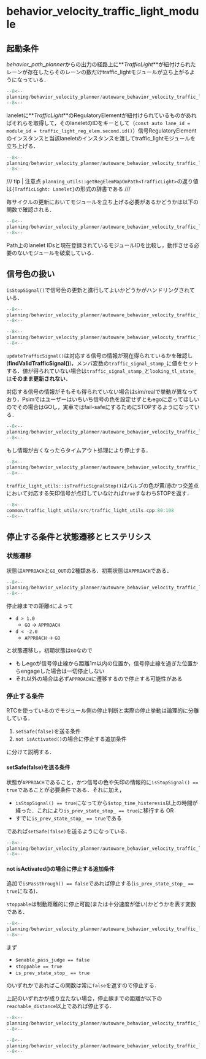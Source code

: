 # behavior_velocity_traffic_light_module

## 起動条件

*behavior_path_planner*からの出力の経路上に**_TrafficLight_**が紐付けられたレーンが存在したらそのレーンの数だけtraffic_lightモジュールが立ち上がるようになっている．

```cpp title="autoware_behavior_velocity_traffic_light_module/src/manager.cpp:114:117@launchNewModules"
--8<--
planning/behavior_velocity_planner/autoware_behavior_velocity_traffic_light_module/src/manager.cpp:114:117
--8<--
```

laneletに**_TrafficLight_**のRegulatoryElementが紐付けられているものがあればそれらを取得して，そのlaneletのIDをキーとして（`const auto lane_id = module_id = traffic_light_reg_elem.second.id()`）信号RegulatoryElementのインスタンスと当該laneletのインスタンスを渡してtraffic_lightモジュールを立ち上げる．

```cpp title="autoware_behavior_velocity_traffic_light_module/src/manager.cpp:127:136@launchNewModules"
--8<--
planning/behavior_velocity_planner/autoware_behavior_velocity_traffic_light_module/src/manager.cpp:128:137
--8<--
```

/// tip | 注意点
`planning_utils::getRegElemMapOnPath<TrafficLight>`の返り値は`{TrafficLight: Lanelet}`の形式の辞書である
///

毎サイクルの更新においてモジュールを立ち上げる必要があるかどうかは以下の関数で確認される．

```cpp title="autoware_behavior_velocity_traffic_light_module/src/manager.cpp:158:175@isModuleRegisteredFromExistingAssociatedModule"
--8<--
planning/behavior_velocity_planner/autoware_behavior_velocity_traffic_light_module/src/manager.cpp:158:175
--8<--
```

Path上のlanelet IDsと現在登録されているモジュールIDを比較し，動作させる必要のないモジュールを破棄している．

## 信号色の扱い

`isStopSignal()`で信号色の更新と進行してよいかどうかがハンドリングされている．

```cpp title="autoware_behavior_velocity_traffic_light_module/src/scene.cpp:279:281"
--8<--
planning/behavior_velocity_planner/autoware_behavior_velocity_traffic_light_module/src/scene.cpp:279:281
--8<--
```

```cpp title="autoware_behavior_velocity_traffic_light_module/src/scene.cpp:304:317"
--8<--
planning/behavior_velocity_planner/autoware_behavior_velocity_traffic_light_module/src/scene.cpp:304:317
--8<--
```

`updateTrafficSignal()`は対応する信号の情報が現在得られているかを確認し(**findValidTrafficSignal()**)，メンバ変数の`traffic_signal_stamp_`に値をセットする．値が得られていない場合は`traffic_signal_stamp_`と`looking_tl_state_`は**そのまま更新されない**．

対応する信号の情報がそもそも得られていない場合はsim/realで挙動が異なっており，Psimではユーザーはいちいち信号の色を設定せずともegoに走ってほしいのでその場合はGOし，実車ではfail-safeにするためにSTOPするようになっている．

```cpp title="autoware_behavior_velocity_traffic_light_module/src/scene.cpp:288:292@isStopSignal"
--8<--
planning/behavior_velocity_planner/autoware_behavior_velocity_traffic_light_module/src/scene.cpp:288:292
--8<--
```

もし情報が古くなったらタイムアウト処理により停止する．

```cpp title="autoware_behavior_velocity_traffic_light_module/src/scene.cpp:296:298@isStopSignal"
--8<--
planning/behavior_velocity_planner/autoware_behavior_velocity_traffic_light_module/src/scene.cpp:296:298
--8<--
```

`traffic_light_utils::isTrafficSignalStop()`はバルブの色が黄/赤かつ交差点において対応する矢印信号が点灯していなければ`true`すなわちSTOPを返す．

```cpp title="traffic_light_utils/src/traffic_light_utils.cpp:80:108"
--8<--
common/traffic_light_utils/src/traffic_light_utils.cpp:80:108
--8<--
```

## 停止する条件と状態遷移とヒステリシス

### 状態遷移

状態は`APPROACH`と`GO_OUT`の2種類ある．初期状態は`APPROACH`である．

```cpp title="autoware_behavior_velocity_traffic_light_module/src/scene.cpp:172:172"
--8<--
planning/behavior_velocity_planner/autoware_behavior_velocity_traffic_light_module/src/scene.cpp:172:172
--8<--
```

停止線までの距離`d`によって

- `d > 1.0`
  - `GO` -> `APPROACH`
- `d < -2.0`
  - `APPROACH` -> `GO`

と状態遷移し，初期状態は`GO`なので

- もしegoが信号停止線から距離1m以内の位置か，信号停止線を過ぎた位置からengageした場合は一切停止しない
- それ以外の場合は必ず`APPROACH`に遷移するので停止する可能性がある

### 停止する条件

RTCを使っているのでモジュール側の停止判断と実際の停止挙動は論理的に分離している．

1. `setSafe(false)`を送る条件
2. `not isActivated()`の場合に停止する追加条件

に分けて説明する．

#### setSafe(false)を送る条件

状態が`APPROACH`であること，かつ信号の色や矢印の情報的に`isStopSignal() == true`であることが必要条件である．それに加え，

- `isStopSignal() == true`になってから`$stop_time_histeresis`以上の時間が経った．これにより`is_prev_state_stop_ == true`に移行する OR
- すでに`is_prev_state_stop_ == true`である

であれば`setSafe(false)`を送るようになっている．

```cpp title="autoware_behavior_velocity_traffic_light_module/src/scene.cpp:243:254@modifyPathVelocity"
--8<--
planning/behavior_velocity_planner/autoware_behavior_velocity_traffic_light_module/src/scene.cpp:243:254
--8<--
```

#### not isActivated()の場合に停止する追加条件

追加で`isPassthrough() == false`であれば停止する(`is_prev_state_stop_ == true`になる)．

`stoppable`は制動距離的に停止可能(または十分速度が低い)かどうかを表す変数である．

```cpp title="autoware_behavior_velocity_traffic_light_module/src/scene.cpp:330:340@isPassthrough"
--8<--
planning/behavior_velocity_planner/autoware_behavior_velocity_traffic_light_module/src/scene.cpp:330:340
--8<--
```

まず

- `$enable_pass_judge == false`
- `stoppable == true`
- `is_prev_state_stop_ == true`

のいずれかであればこの関数は常に`false`を返すので停止する．

上記のいずれかが成り立たない場合，停止線までの距離が以下の`reachable_distance`以上であれば停止する．

```cpp title="autoware_behavior_velocity_traffic_light_module/src/scene.cpp:325:326@isPassthrough"
--8<--
planning/behavior_velocity_planner/autoware_behavior_velocity_traffic_light_module/src/scene.cpp:325:326
--8<--
```

```cpp title="autoware_behavior_velocity_traffic_light_module/src/scene.cpp:346:351@isPassthrough"
--8<--
planning/behavior_velocity_planner/autoware_behavior_velocity_traffic_light_module/src/scene.cpp:346:351
--8<--
```
